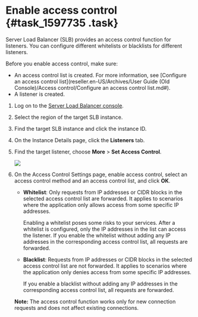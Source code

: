 # Enable access control {#task_1597735 .task}

Server Load Balancer \(SLB\) provides an access control function for listeners. You can configure different whitelists or blacklists for different listeners.

Before you enable access control, make sure:

-   An access control list is created. For more information, see [Configure an access control list](reseller.en-US/Archives/User Guide (Old Console)/Access control/Configure an access control list.md#).
-   A listener is created.

1.  Log on to the [Server Load Balancer console](https://partners-intl.console.aliyun.com/#/slb). 
2.  Select the region of the target SLB instance.
3.  Find the target SLB instance and click the instance ID.
4.  On the Instance Details page, click the **Listeners** tab.
5.  Find the target listener, choose **More** \> **Set Access Control**. 

    ![](http://static-aliyun-doc.oss-cn-hangzhou.aliyuncs.com/assets/img/15686/15676506647481_en-US.png)

6.  On the Access Control Settings page, enable access control, select an access control method and an access control list, and click **OK**. 

    -   **Whitelist**: Only requests from IP addresses or CIDR blocks in the selected access control list are forwarded. It applies to scenarios where the application only allows access from some specific IP addresses.

        Enabling a whitelist poses some risks to your services. After a whitelist is configured, only the IP addresses in the list can access the listener. If you enable the whitelist without adding any IP addresses in the corresponding access control list, all requests are forwarded.

    -   **Blacklist**: Requests from IP addresses or CIDR blocks in the selected access control list are not forwarded. It applies to scenarios where the application only denies access from some specific IP addresses.

        If you enable a blacklist without adding any IP addresses in the corresponding access control list, all requests are forwarded.

    **Note:** The access control function works only for new connection requests and does not affect existing connections.


